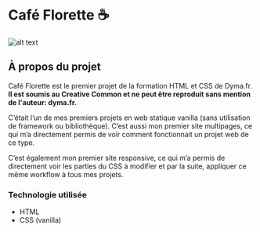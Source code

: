 # Café Florette :coffee:


![alt text](https://maryneminetto.fr/wp-content/uploads/2021/02/MockupCafeFlorette2.jpg)

## À propos du projet

Café Florette est le premier projet de la formation HTML et CSS de Dyma.fr.
**Il est soumis au Creative Common et ne peut être reproduit sans mention de l'auteur: dyma.fr.**

C’était l’un de mes premiers projets en web statique vanilla (sans utilisation de framework ou bibliothèque). C’est aussi mon premier site multipages, ce qui m’a directement permis de voir comment fonctionnait un projet web de ce type.

C’est également mon premier site responsive, ce qui m’a permis de directement voir les parties du CSS à modifier et par la suite, appliquer ce même workflow à tous mes projets.

### Technologie utilisée
+ HTML
+ CSS (vanilla)
